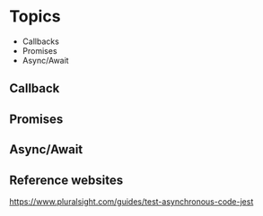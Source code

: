 # Topics

- Callbacks
- Promises
- Async/Await

## Callback

## Promises

## Async/Await

## Reference websites

https://www.pluralsight.com/guides/test-asynchronous-code-jest
